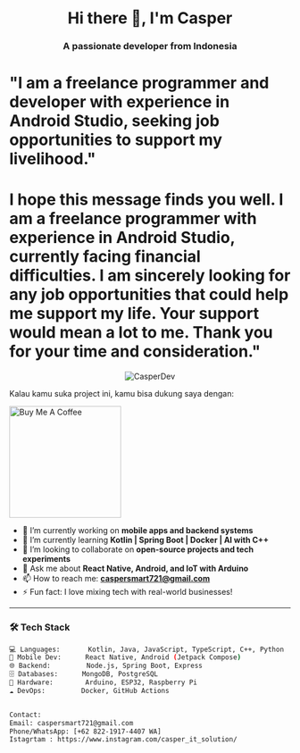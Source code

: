 <h1 align="center">Hi there 👋, I'm Casper</h1>
<h3 align="center">A passionate developer from Indonesia</h3>
<h1>"I am a freelance programmer and developer with experience in Android Studio, seeking job opportunities to support my livelihood."</h1>
<h1>I hope this message finds you well. I am a freelance programmer with experience in Android Studio, currently facing financial difficulties. I am sincerely looking for any job opportunities that could help me support my life. Your support would mean a lot to me.
Thank you for your time and consideration."</h1>
<p align="center">
  <img src="https://komarev.com/ghpvc/?username=CasperDev&label=Profile%20views&color=0e75b6&style=flat" alt="CasperDev" />
</p>
<p></p>Kalau kamu suka project ini, kamu bisa dukung saya dengan:</p>






<a href="https://buymeacoffee.com/Ramdhan494" target="_blank">
  <img src="https://img.shields.io/badge/Buy%20me%20a%20coffee-yellow?style=flat-square&logo=buymeacoffee&logoColor=black" alt="Buy Me A Coffee" width="200"/>
</a>








- 🔭 I’m currently working on **mobile apps and backend systems**
- 🌱 I’m currently learning **Kotlin | Spring Boot | Docker | AI with C++**
- 👯 I’m looking to collaborate on **open-source projects and tech experiments**
- 💬 Ask me about **React Native, Android, and IoT with Arduino**
- 📫 How to reach me: **caspersmart721@gmail.com**
- ⚡ Fun fact: I love mixing tech with real-world businesses!

---

### 🛠️ Tech Stack

```bash
💻 Languages:       Kotlin, Java, JavaScript, TypeScript, C++, Python  
📱 Mobile Dev:      React Native, Android (Jetpack Compose)  
🌐 Backend:         Node.js, Spring Boot, Express  
🗄️ Databases:      MongoDB, PostgreSQL  
🔌 Hardware:        Arduino, ESP32, Raspberry Pi  
☁️ DevOps:         Docker, GitHub Actions  


Contact:
Email: caspersmart721@gmail.com
Phone/WhatsApp: [+62 822-1917-4407 WA]
Istagrtam : https://www.instagram.com/casper_it_solution/

